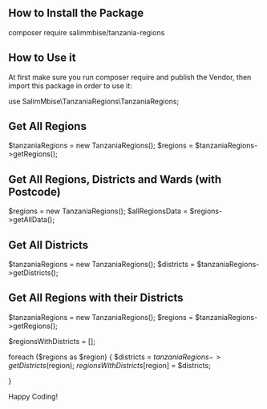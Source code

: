 ## How to Install the Package

composer require salimmbise/tanzania-regions

## How to Use it 
At first make sure you run composer require and publish the Vendor,
then import this package in order to use it:

use SalimMbise\TanzaniaRegions\TanzaniaRegions; 

## Get All Regions

$tanzaniaRegions = new TanzaniaRegions();
$regions = $tanzaniaRegions->getRegions();

## Get All Regions, Districts and Wards (with Postcode)

$regions = new TanzaniaRegions();
$allRegionsData = $regions->getAllData();

## Get All Districts

$tanzaniaRegions = new TanzaniaRegions();
$districts = $tanzaniaRegions->getDistricts();

## Get All Regions with their Districts

$tanzaniaRegions = new TanzaniaRegions();
$regions = $tanzaniaRegions->getRegions();

$regionsWithDistricts = [];

foreach ($regions as $region) {
$districts = $tanzaniaRegions->getDistricts($region);
$regionsWithDistricts[$region] = $districts;

}


Happy Coding! 
